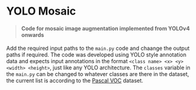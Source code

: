 # YOLO Mosaic
> #### Code for mosaic image augmentation implemented from YOLOv4 onwards

Add the required input paths to the `main.py` code and chaange the output paths if required. The code was developed using YOLO style annotation data and expects input annotations in the format ```<class name> <x> <y> <width> <height>```, just like any YOLO architecture. The `classes` variable in the `main.py` can be changed to whatever classes are there in the dataset, the current list is according to the [Pascal VOC](http://host.robots.ox.ac.uk/pascal/VOC/voc2012/#data) dataset.
